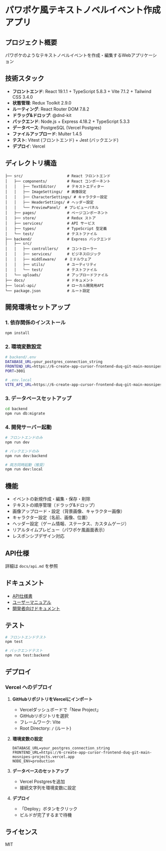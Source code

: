 # パワポケ風テキストノベルイベント作成アプリ

## プロジェクト概要
パワポケのようなテキストノベルイベントを作成・編集するWebアプリケーション

## 技術スタック
- **フロントエンド**: React 19.1.1 + TypeScript 5.8.3 + Vite 7.1.2 + Tailwind CSS 3.4.0
- **状態管理**: Redux Toolkit 2.9.0
- **ルーティング**: React Router DOM 7.8.2
- **ドラッグ&ドロップ**: @dnd-kit
- **バックエンド**: Node.js + Express 4.18.2 + TypeScript 5.3.3
- **データベース**: PostgreSQL (Vercel Postgres)
- **ファイルアップロード**: Multer 1.4.5
- **テスト**: Vitest (フロントエンド) + Jest (バックエンド)
- **デプロイ**: Vercel

## ディレクトリ構造
```
├── src/                    # React フロントエンド
│   ├── components/         # React コンポーネント
│   │   ├── TextEditor/     # テキストエディター
│   │   ├── ImageSettings/  # 画像設定
│   │   ├── CharacterSettings/ # キャラクター設定
│   │   ├── HeaderSettings/ # ヘッダー設定
│   │   └── PreviewPanel/  # プレビューパネル
│   ├── pages/              # ページコンポーネント
│   ├── store/              # Redux ストア
│   ├── services/           # API サービス
│   ├── types/              # TypeScript 型定義
│   └── test/               # テストファイル
├── backend/                # Express バックエンド
│   ├── src/
│   │   ├── controllers/    # コントローラー
│   │   ├── services/       # ビジネスロジック
│   │   ├── middleware/    # ミドルウェア
│   │   ├── utils/          # ユーティリティ
│   │   └── test/           # テストファイル
│   └── uploads/            # アップロードファイル
├── docs/                   # ドキュメント
├── local-api/              # ローカル開発用API
└── package.json            # ルート設定
```

## 開発環境セットアップ

### 1. 依存関係のインストール
```bash
npm install
```

### 2. 環境変数設定
```bash
# backend/.env
DATABASE_URL=your_postgres_connection_string
FRONTEND_URL=https://6-create-app-cursor-frontend-duq-git-main-mosnipes-projects.vercel.app
PORT=3001

# .env.local
VITE_API_URL=https://6-create-app-cursor-frontend-duq-git-main-mosnipes-projects.vercel.app/api
```

### 3. データベースセットアップ
```bash
cd backend
npm run db:migrate
```

### 4. 開発サーバー起動
```bash
# フロントエンドのみ
npm run dev

# バックエンドのみ
npm run dev:backend

# 両方同時起動（推奨）
npm run dev:local
```

## 機能
- イベントの新規作成・編集・保存・削除
- テキストの順序管理（ドラッグ&ドロップ）
- 画像アップロード・設定（背景画像、キャラクター画像）
- キャラクター設定（名前、画像、位置）
- ヘッダー設定（ゲーム情報、ステータス、カスタムゲージ）
- リアルタイムプレビュー（パワポケ風画面表示）
- レスポンシブデザイン対応

## API仕様
詳細は `docs/api.md` を参照

## ドキュメント
- [API仕様書](docs/api.md)
- [ユーザーマニュアル](docs/user-manual.md)
- [開発者向けドキュメント](docs/developer-guide.md)

## テスト
```bash
# フロントエンドテスト
npm test

# バックエンドテスト
npm run test:backend
```

## デプロイ

### Vercel へのデプロイ

1. **GitHubリポジトリをVercelにインポート**
   - Vercelダッシュボードで「New Project」
   - GitHubリポジトリを選択
   - フレームワーク: Vite
   - Root Directory: `/` (ルート)

2. **環境変数の設定**
   ```
   DATABASE_URL=your_postgres_connection_string
   FRONTEND_URL=https://6-create-app-cursor-frontend-duq-git-main-mosnipes-projects.vercel.app
   NODE_ENV=production
   ```

3. **データベースのセットアップ**
   - Vercel Postgresを追加
   - 接続文字列を環境変数に設定

4. **デプロイ**
   - 「Deploy」ボタンをクリック
   - ビルドが完了するまで待機

## ライセンス
MIT